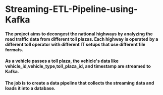 # Streaming-ETL-Pipeline-using-Kafka

#### The project aims to decongest the national highways by analyzing the road traffic data from different toll plazas. Each highway is operated by a different toll operator with different IT setups that use different file formats. 

#### As a vehicle passes a toll plaza, the vehicle's data like vehicle_id,vehicle_type,toll_plaza_id, and timestamp are streamed to Kafka.  

#### The job is to create a data pipeline that collects the streaming data and loads it into a database.
